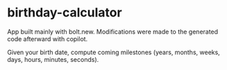 # birthday-calculator

App built mainly with bolt.new. Modifications were made to the generated code afterward with copilot.

Given your birth date, compute coming milestones (years, months, weeks, days, hours, minutes, seconds).